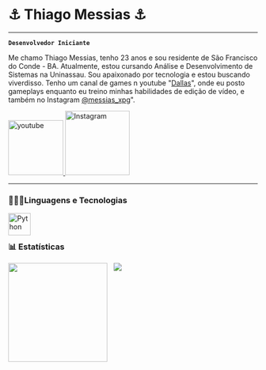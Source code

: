 # ⚓ Thiago Messias ⚓
---

**`Desenvolvedor Iniciante`** 

Me chamo Thiago Messias, tenho 23 anos e sou residente de São Francisco do Conde - BA. Atualmente, estou cursando Análise e Desenvolvimento de Sistemas na Uninassau. Sou apaixonado por tecnologia e estou buscando viverdisso. Tenho um canal de games n youtube "[Dallas](https://www.youtube.com/@uD4llAs)", onde eu posto gameplays enquanto eu treino minhas habilidades de edição de vídeo, e também no Instagram [@messias_xpg](https://www.instagram.com/messias_xpg/)".

<p align="left">
    <a href="https://www.youtube.com/@uD4llAs?sub_confirmation=1">
        <img 
            alt="youtube" 
            width= '111'
            title="Inscreva-se no meu canal" 
            src="https://custom-icon-badges.demolab.com/badge/Youtube-red.svg?logo=youtube&logoSource=feather"
        />
    </a>
     <a href="https://www.instagram.com/messias_xpg/">
        <img 
            alt="Instagram" 
            width= '130'
            title="Segue no insta" 
            src="https://custom-icon-badges.demolab.com/badge/Instagram-purple.svg?logo=camera&logoSource=feather"
        />
    </a>
</p>

---

### 🧑🏻‍💻Linguagens e Tecnologias

<img 
    align="left" 
    alt="Python" 
    title="Python"
    width="45px" 
    style="padding-right: 10px;" 
    src="https://cdn.jsdelivr.net/gh/devicons/devicon@latest/icons/python/python-original.svg"
/>

<br/>
<br/>


### 📊 Estatísticas

<img 
    align="left" 
    height="200px" 
    style="padding-right: 10px;" 
    src="https://github-readme-stats.vercel.app/api?username=Th1ag0Messias&show_icons=true&theme=yeblu&true&locale=pt-br"
/>
<img 
    align="left" 
    height="px" 
    style="padding-right: 10px;" 
    src="https://github-readme-stats.vercel.app/api/top-langs/?username=Th1ag0Messias&theme=yeblu&layout=compact&custom_title=Tecnologias"
/>
